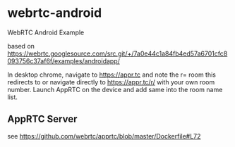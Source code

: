 # webrtc-android
WebRTC Android Example

based on https://webrtc.googlesource.com/src.git/+/7a0e44c1a84fb4ed57a6701cfc8093756c37af6f/examples/androidapp/

In desktop chrome, navigate to https://appr.tc and note the r=<NNN> room
this redirects to or navigate directly to https://appr.tc/r/<NNN> with
your own room number. Launch AppRTC on the device and add same <NNN> into the room name list.


## AppRTC Server
see https://github.com/webrtc/apprtc/blob/master/Dockerfile#L72
